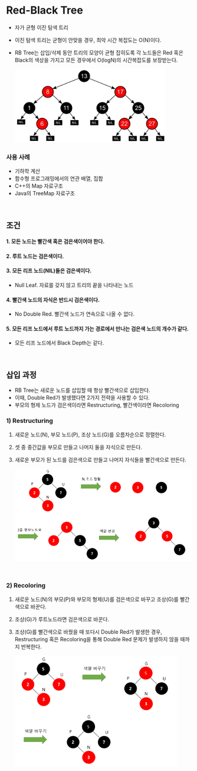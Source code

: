 # Red-Black Tree

- 자가 균형 이진 탐색 트리
- 이진 탐색 트리는 균형이 안맞을 경우, 최악 시간 복잡도는 O(N)이다.
- RB Tree는 삽입/삭제 동안 트리의 모양이 균형 잡히도록 각 노드들은 Red 혹은 Black의 색상을 가지고 모든 경우에서 O(logN)의 시간복잡도를 보장받는다.

    <img src="./img/red_black.jpg" height=200>

### 사용 사례

- 기하학 계산
- 함수형 프로그래밍에서의 연관 배열, 집합
- C++의 Map 자료구조
- Java의 TreeMap 자료구조

<br>

## 조건

#### 1. 모든 노드는 빨간색 혹은 검은색이어야 한다.

#### 2. 루트 노드는 검은색이다.

#### 3. 모든 리프 노드(NIL)들은 검은색이다.

- Null Leaf. 자료를 갖지 않고 트리의 끝을 나타내는 노드

#### 4. 빨간색 노드의 자식은 반드시 검은색이다.

- No Double Red. 빨간색 노드가 연속으로 나올 수 없다.

#### 5. 모든 리프 노드에서 루트 노드까지 가는 경로에서 만나는 검은색 노드의 개수가 같다.

- 모든 리프 노드에서 Black Depth는 같다.

<br>

## 삽입 과정

- RB Tree는 새로운 노드를 삽입할 때 항상 빨간색으로 삽입한다.
- 이때, Double Red가 발생했다면 2가지 전략을 사용할 수 있다.
- 부모의 형제 노드가 검은색이라면 Restructuring, 빨간색이라면 Recoloring

### 1) Restructuring

1.  새로운 노드(N), 부모 노드(P), 조상 노드(G)를 오름차순으로 정렬한다.
2.  셋 중 중간값을 부모로 만들고 나머지 둘을 자식으로 만든다.
3.  새로운 부모가 된 노드를 검은색으로 만들고 나머지 자식들을 빨간색으로 만든다.

    <img src="./img/rbtree1.png" height=250>

<br>

### 2) Recoloring

1.  새로운 노드(N)의 부모(P)와 부모의 형제(U)를 검은색으로 바꾸고 조상(G)를 빨간색으로 바꾼다.
2.  조상(G)가 루트노드라면 검은색으로 바꾼다.
3.  조상(G)를 빨간색으로 바꿨을 때 또다시 Double Red가 발생한 경우, Restructuring 혹은 Recoloring을 통해 Double Red 문제가 발생하지 않을 때까지 반복한다.

    <img src="./img/rbtree2.png" height=300>
